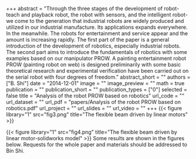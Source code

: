 ﻿+++ 
abstract = "Through the three stages of the development of robot- teach and playback robot, the robot with sensors, and the intelligent robot-we come to the generation that industrial robots are widely produced and utilized in our industrial manufacture. Its applications expands everywhere. In the meanwhile. The robots for entertainment and service appear and the amount is increasing rapidly. The first part of the paper is a general introduction of the development of robotics, especially industrial robots. The second part aims to introduce the fundamentals of robotics with some examples based on our manipulator PROW. A painting entertainment robot PROW (painting robot on web) is designed preliminarily with some basic theoretical research and experimental verification have been carried out on the serial robot with four degrees of freedom."
abstract_short = ""
authors = ["B. Shi"]
date = "2014-12-01"
image = ""
image_preview = ""
math = true
publication = ""
publication_short = ""
publication_types = ["0"]
selected = false
title = "Analysis of the robot PROW based on robotics"
url_code = ""
url_dataset = ""
url_pdf = "papers/Analysis of the robot PROW based on robotics.pdf"
url_project = ""
url_slides = ""
url_video = ""
+++
{{< figure library="1" src="fig3.png" title="The flexible beam driven by linear motors" >}}

{{< figure library="1" src="fig4.png" title="The flexible beam driven by linear motor-solidworks model" >}}
Some results are shown in the figures below. Requests for the whole paper and materials should be addressed to Bin Shi.
